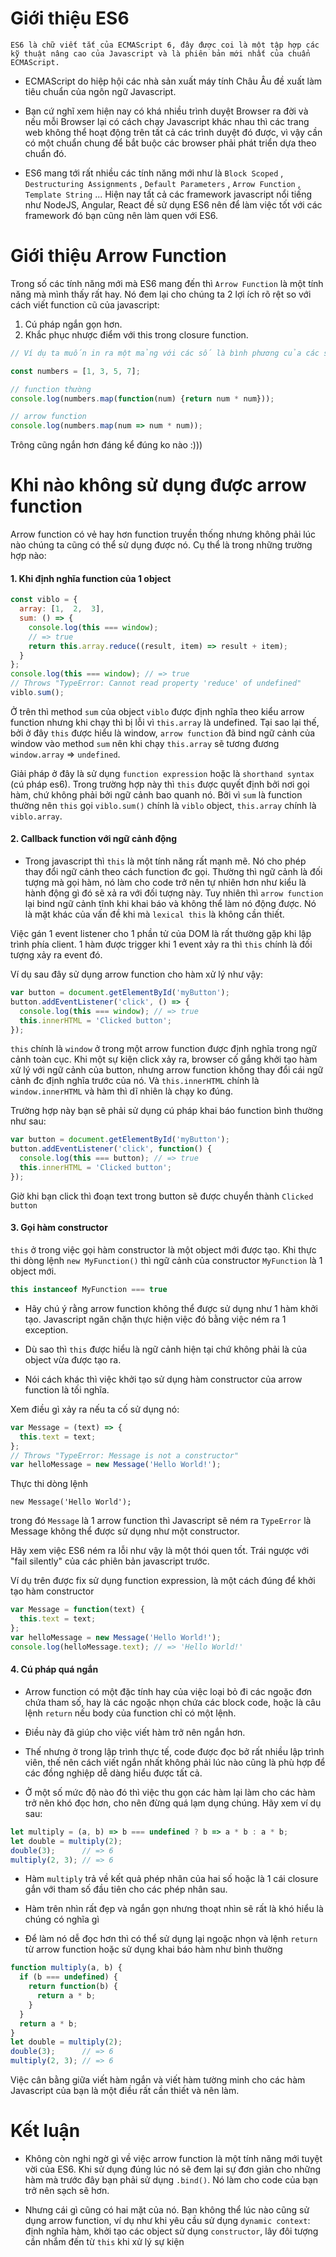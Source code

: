 # Giới thiệu ES6
```
ES6 là chữ viết tắt của ECMAScript 6, đây được coi là một tập hợp các kỹ thuật nâng cao của Javascript và là phiên bản mới nhất của chuẩn ECMAScript.
```
*  ECMAScript do hiệp hội các nhà sản xuất máy tính Châu Âu đề xuất làm tiêu chuẩn của ngôn ngữ Javascript. 

*  Bạn cứ nghĩ xem hiện nay có khá nhiều trình duyệt Browser ra đời và nếu mỗi Browser lại có cách chạy Javascript khác nhau thì các trang web không thể hoạt động trên tất cả các trình duyệt đó được, vì vậy cần có một chuẩn chung để bắt buộc các browser phải phát triển dựa theo chuẩn đó.

* ES6 mang tới rất nhiều các tính năng mới như là ```Block Scoped``` , ```Destructuring Assignments``` , ```Default Parameters``` , ```Arrow Function``` , ```Template String``` ... Hiện nay tất cả các framework javascript nổi tiếng như NodeJS, Angular, React đề sử dụng ES6 nên để làm việc tốt với các framework đó bạn cũng nên làm quen với ES6.

# Giới thiệu Arrow Function

Trong số các tính năng mới mà ES6 mang đến thì ```Arrow Function``` là một tính năng mà mình thấy rất hay. Nó đem lại cho chúng ta 2 lợi ích rõ rệt so với cách viết function cũ của javascript:
1. Cú pháp ngắn gọn hơn.
2.  Khắc phục nhược điểm với this trong closure function.


```Javascript
// Ví dụ ta muốn in ra một mảng với các số là bình phương của các số trong mảng cho trước :

const numbers = [1, 3, 5, 7];

// function thường
console.log(numbers.map(function(num) {return num * num}));

// arrow function
console.log(numbers.map(num => num * num));
```

Trông cũng ngắn hơn đáng kể đúng ko nào :)))

# Khi nào không sử dụng được arrow function

Arrow function có vẻ hay hơn function truyền thống nhưng không phải lúc nào chúng ta cũng có thể sử dụng được nó. Cụ thể là trong những trường hợp nào:


#### 1. Khi định nghĩa function của 1 object

```Javascript
const viblo = {  
  array: [1,  2,  3],
  sum: () => {
    console.log(this === window); 
    // => true
    return this.array.reduce((result, item) => result + item);
  }
};
console.log(this === window); // => true  
// Throws "TypeError: Cannot read property 'reduce' of undefined"
viblo.sum();
```
Ở trên thì method ```sum``` của object ```viblo``` được định nghĩa theo kiểu arrow function nhưng khi chạy thì bị lỗi vì ```this.array``` là undefined. Tại sao lại thế, bởi ở đây ```this``` được hiểu là window, ```arrow function``` đã bind ngữ cảnh của window vào method ```sum``` nên khi chạy ```this.array``` sẽ tương đương ```window.array``` => ```undefined```.

Giải pháp ở đây là sử dụng ```function expression```  hoặc là ```shorthand syntax``` (cú pháp es6). Trong trường hợp này thì ```this``` được quyết định bởi nơi gọi hàm, chứ không phải bởi ngữ cảnh bao quanh nó. Bởi vì ```sum``` là function thường nên ```this``` gọi ```viblo.sum()``` chính là ```viblo``` object, ```this.array``` chính là ```viblo.array```.

#### 2. Callback function với ngữ cảnh động

- Trong javascript thì ```this``` là một tính năng rất mạnh mẽ. Nó cho phép thay đổi ngữ cảnh theo cách function đc gọi. Thường thì ngữ cảnh là đối tượng mà gọi hàm, nó làm cho code trở nên tự nhiên hơn như kiểu là hành động gì đó sẽ xả ra với đối tượng này. Tuy nhiên thì ```arrow function``` lại bind ngữ cảnh tĩnh khi khai báo và không thể làm nó động được. Nó là mặt khác của vấn đề khi mà ```lexical this``` là không cần thiết.

Việc gán 1 event listener cho 1 phần tử của DOM là rất thường gặp khi lập trình phía client. 1 hàm được trigger khi 1 event xảy ra thì ```this``` chính là đối tượng xảy ra event đó.

Ví dụ sau đây sử dụng arrow function cho hàm xử lý như vậy:

```Javascript
var button = document.getElementById('myButton');  
button.addEventListener('click', () => {  
  console.log(this === window); // => true
  this.innerHTML = 'Clicked button';
});
```

```this``` chính là ```window``` ở trong một arrow function được định nghĩa trong ngữ cảnh toàn cục. Khi một sự kiện click xảy ra, browser cố gắng khởi tạo hàm xử lý với ngữ cảnh của button, nhưng arrow function không thay đổi cái ngữ cảnh đc định nghĩa trước của nó. Và ```this.innerHTML``` chính là ```window.innerHTML``` và hàm thì dĩ nhiên là chạy ko đúng.

Trường hợp này bạn sẽ phải sử dụng cú pháp khai báo function bình thường như sau:

```Javascript
var button = document.getElementById('myButton');  
button.addEventListener('click', function() {  
  console.log(this === button); // => true
  this.innerHTML = 'Clicked button';
});
```

Giờ khi bạn click thì đoạn text trong button sẽ được chuyển thành ```Clicked button```

#### 3. Gọi hàm constructor

```this``` ở trong việc gọi hàm constructor là một object mới được tạo. Khi thực thi dòng lệnh ```new MyFunction()``` thì ngữ cảnh của constructor ```MyFunction``` là 1 object mới.

```Javascript
this instanceof MyFunction === true
```

* Hãy chú ý rằng arrow function không thể được sử dụng như 1 hàm khởi tạo. Javascript ngăn chặn thực hiện việc đó bằng việc ném ra 1 exception.

* Dù sao thì ```this``` được hiểu là ngữ cảnh hiện tại chứ không phải là của object vừa được tạo ra.

* Nói cách khác thì việc khởi tạo sử dụng hàm constructor của arrow function là tối nghĩa.

Xem điều gì xảy ra nếu ta cố sử dụng nó:
```Javascript
var Message = (text) => {  
  this.text = text;
};
// Throws "TypeError: Message is not a constructor"
var helloMessage = new Message('Hello World!'); 
```

Thực thi dòng lệnh 
```
new Message('Hello World');
```
trong đó ```Message``` là 1 arrow function thì Javascript sẽ ném ra ```TypeError``` là Message không thể được sử dụng như một constructor.

Hãy xem việc ES6 ném ra lỗi như vậy là một thói quen tốt. Trái ngược với "fail silently" của các phiên bản javascript trước.

Ví dụ trên được fix sử dụng function expression, là một cách đúng để khởi tạo hàm constructor

```Javascript
var Message = function(text) {  
  this.text = text;
};
var helloMessage = new Message('Hello World!');  
console.log(helloMessage.text); // => 'Hello World!' 
```


#### 4. Cú pháp quá ngắn

* Arrow function có một đặc tính hay của việc loại bỏ đi các ngoặc đơn chứa tham số, hay là các ngoặc nhọn chứa các block code, hoặc là câu lệnh ```return``` nếu body của function chỉ có một lệnh.

* Điều này đã giúp cho việc viết hàm trở nên ngắn hơn.

* Thế nhưng ở trong lập trình thực tế, code được đọc bở rất nhiều lập trình viên, thế nên cách viết ngắn nhất không phải lúc nào cũng là phù hợp để các đồng nghiệp dễ dàng hiểu được tất cả.

* Ở một số mức độ nào đó thì việc thu gọn các hàm lại làm cho các hàm trở nên khó đọc hơn, cho nên đừng quá lạm dụng chúng. Hãy xem ví dụ sau:

```Javascript
let multiply = (a, b) => b === undefined ? b => a * b : a * b;  
let double = multiply(2);  
double(3);      // => 6  
multiply(2, 3); // => 6  
```

* Hàm ```multiply``` trả về kết quả phép nhân của hai số hoặc là 1 cái closure gắn với tham số đầu tiên cho các phép nhân sau.

* Hàm trên nhìn rất đẹp và ngắn gọn nhưng thoạt nhìn sẽ rất là khó hiểu là chúng có nghĩa gì

* Để làm nó dễ đọc hơn thì có thể sử dụng lại ngoặc nhọn và lệnh ```return``` từ arrow function hoặc sử dụng khai báo hàm như bình thường

```Javascript
function multiply(a, b) {  
  if (b === undefined) {
    return function(b) {
      return a * b;
    }
  }
  return a * b;
}
let double = multiply(2);  
double(3);      // => 6  
multiply(2, 3); // => 6 
```

Việc cân bằng giữa viết hàm ngắn và viết hàm tường minh cho các hàm Javascript của bạn là một điều rất cần thiết và nên làm.

# Kết luận
* Không còn nghi ngờ gì về việc arrow function là một tính năng mới tuyệt vời của ES6. Khi sử dụng đúng lúc nó sẽ đem lại sự đơn giản cho những hàm mà trước đây bạn phải sử dụng ```.bind()```. Nó làm cho code của bạn trở nên sạch sẽ hơn.

* Nhưng cái gì cũng có hai mặt của nó. Bạn không thể lúc nào cũng sử dụng arrow function, ví dụ như khi yêu cầu sử dụng ```dynamic context```: định nghĩa hàm, khởi tạo các object sử dụng ```constructor```, lây đôi tượng cần nhắm đến từ ```this``` khi xử lý sự kiện